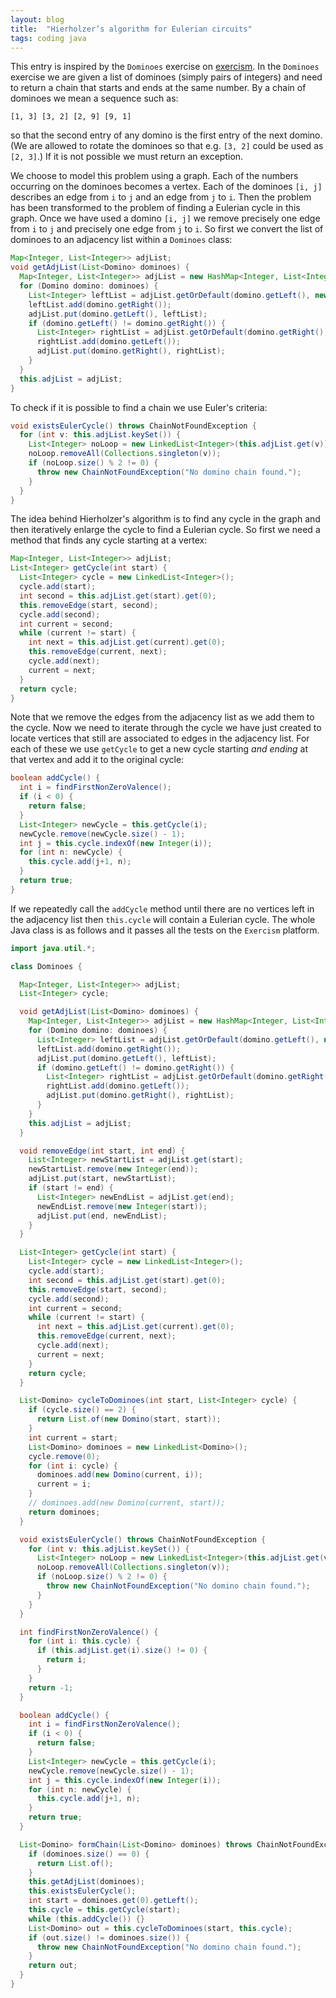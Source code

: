 ```yaml
---
layout: blog
title:  "Hierholzer’s algorithm for Eulerian circuits"
tags: coding java
---
```


This entry is inspired by the `Dominoes` exercise on [exercism](https://exercism.io).
In the `Dominoes` exercise we are given a list of dominoes (simply pairs of integers) and need to return a chain that starts and ends at the same number.
By a chain of dominoes we mean a sequence such as:
```
[1, 3] [3, 2] [2, 9] [9, 1]
```
so that the second entry of any domino is the first entry of the next domino.
(We are allowed to rotate the dominoes so that e.g. `[3, 2]` could be used as `[2, 3]`.)
If it is not possible we must return an exception.

We choose to model this problem using a graph.
Each of the numbers occurring on the dominoes becomes a vertex.
Each of the dominoes `[i, j]` describes an edge from `i` to `j` and an edge from `j` to `i`.
Then the problem has been transformed to the problem of finding a Eulerian cycle in this graph.
Once we have used a domino `[i, j]` we remove precisely one edge from `i` to `j` and precisely one edge from `j` to `i`.
So first we convert the list of dominoes to an adjacency list within a `Dominoes` class:

```java
Map<Integer, List<Integer>> adjList;
void getAdjList(List<Domino> dominoes) {
  Map<Integer, List<Integer>> adjList = new HashMap<Integer, List<Integer>>();
  for (Domino domino: dominoes) {
    List<Integer> leftList = adjList.getOrDefault(domino.getLeft(), new LinkedList<Integer>());
    leftList.add(domino.getRight());
    adjList.put(domino.getLeft(), leftList);
    if (domino.getLeft() != domino.getRight()) {
      List<Integer> rightList = adjList.getOrDefault(domino.getRight(), new LinkedList<Integer>());
      rightList.add(domino.getLeft());
      adjList.put(domino.getRight(), rightList);
    }
  }
  this.adjList = adjList;
}
```

To check if it is possible to find a chain we use Euler's criteria:

```java
void existsEulerCycle() throws ChainNotFoundException {
  for (int v: this.adjList.keySet()) {
    List<Integer> noLoop = new LinkedList<Integer>(this.adjList.get(v));
    noLoop.removeAll(Collections.singleton(v));
    if (noLoop.size() % 2 != 0) {
      throw new ChainNotFoundException("No domino chain found.");
    }
  }
}
```

The idea behind Hierholzer's algorithm is to find any cycle in the graph and then iteratively enlarge the cycle to find a Eulerian cycle.
So first we need a method that finds any cycle starting at a vertex:

```java
Map<Integer, List<Integer>> adjList;
List<Integer> getCycle(int start) {
  List<Integer> cycle = new LinkedList<Integer>();
  cycle.add(start);
  int second = this.adjList.get(start).get(0);
  this.removeEdge(start, second);
  cycle.add(second);
  int current = second;
  while (current != start) {
    int next = this.adjList.get(current).get(0);
    this.removeEdge(current, next);
    cycle.add(next);
    current = next;
  }
  return cycle;
}
```
Note that we remove the edges from the adjacency list as we add them to the cycle.
Now we need to iterate through the cycle we have just created to locate vertices that still are associated to edges in the adjacency list.
For each of these we use `getCycle` to get a new cycle starting *and ending* at that vertex and add it to the original cycle:

```java
boolean addCycle() {
  int i = findFirstNonZeroValence();
  if (i < 0) {
    return false;
  }
  List<Integer> newCycle = this.getCycle(i);
  newCycle.remove(newCycle.size() - 1);
  int j = this.cycle.indexOf(new Integer(i));
  for (int n: newCycle) {
    this.cycle.add(j+1, n);
  }
  return true;
}
```
If we repeatedly call the `addCycle` method until there are no vertices left in the adjacency list then `this.cycle` will contain a Eulerian cycle.
The whole Java class is as follows and it passes all the tests on the `Exercism` platform.

```java
import java.util.*;

class Dominoes {

  Map<Integer, List<Integer>> adjList;
  List<Integer> cycle;

  void getAdjList(List<Domino> dominoes) {
    Map<Integer, List<Integer>> adjList = new HashMap<Integer, List<Integer>>();
    for (Domino domino: dominoes) {
      List<Integer> leftList = adjList.getOrDefault(domino.getLeft(), new LinkedList<Integer>());
      leftList.add(domino.getRight());
      adjList.put(domino.getLeft(), leftList);
      if (domino.getLeft() != domino.getRight()) {
        List<Integer> rightList = adjList.getOrDefault(domino.getRight(), new LinkedList<Integer>());
        rightList.add(domino.getLeft());
        adjList.put(domino.getRight(), rightList);
      }
    }
    this.adjList = adjList;
  }

  void removeEdge(int start, int end) {
    List<Integer> newStartList = adjList.get(start);
    newStartList.remove(new Integer(end));
    adjList.put(start, newStartList);
    if (start != end) {
      List<Integer> newEndList = adjList.get(end);
      newEndList.remove(new Integer(start));
      adjList.put(end, newEndList);
    }
  }

  List<Integer> getCycle(int start) {
    List<Integer> cycle = new LinkedList<Integer>();
    cycle.add(start);
    int second = this.adjList.get(start).get(0);
    this.removeEdge(start, second);
    cycle.add(second);
    int current = second;
    while (current != start) {
      int next = this.adjList.get(current).get(0);
      this.removeEdge(current, next);
      cycle.add(next);
      current = next;
    }
    return cycle;
  }

  List<Domino> cycleToDominoes(int start, List<Integer> cycle) {
    if (cycle.size() == 2) {
      return List.of(new Domino(start, start));
    }
    int current = start;
    List<Domino> dominoes = new LinkedList<Domino>();
    cycle.remove(0);
    for (int i: cycle) {
      dominoes.add(new Domino(current, i));
      current = i;
    }
    // dominoes.add(new Domino(current, start));
    return dominoes;
  }

  void existsEulerCycle() throws ChainNotFoundException {
    for (int v: this.adjList.keySet()) {
      List<Integer> noLoop = new LinkedList<Integer>(this.adjList.get(v));
      noLoop.removeAll(Collections.singleton(v));
      if (noLoop.size() % 2 != 0) {
        throw new ChainNotFoundException("No domino chain found.");
      }
    }
  }

  int findFirstNonZeroValence() {
    for (int i: this.cycle) {
      if (this.adjList.get(i).size() != 0) {
        return i;
      }
    }
    return -1;
  }

  boolean addCycle() {
    int i = findFirstNonZeroValence();
    if (i < 0) {
      return false;
    }
    List<Integer> newCycle = this.getCycle(i);
    newCycle.remove(newCycle.size() - 1);
    int j = this.cycle.indexOf(new Integer(i));
    for (int n: newCycle) {
      this.cycle.add(j+1, n);
    }
    return true;
  }

  List<Domino> formChain(List<Domino> dominoes) throws ChainNotFoundException {
    if (dominoes.size() == 0) {
      return List.of();
    }
    this.getAdjList(dominoes);
    this.existsEulerCycle();
    int start = dominoes.get(0).getLeft();
    this.cycle = this.getCycle(start);
    while (this.addCycle()) {}
    List<Domino> out = this.cycleToDominoes(start, this.cycle);
    if (out.size() != dominoes.size()) {
      throw new ChainNotFoundException("No domino chain found.");
    }
    return out;
  }
}
```